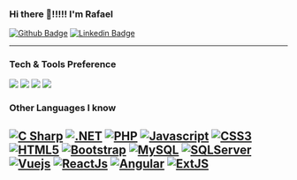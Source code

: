 ### Hi there 👋!!!!! I'm Rafael

[![Github Badge](https://img.shields.io/badge/-Github-black?style=for-the-badge&logo=github&logoColor=white&link=https://github.com/RafaelPRufino/)](https://github.com/RafaelPRufino) 
[![Linkedin Badge](https://img.shields.io/badge/-LinkedIn-blue?style=for-the-badge&logo=Linkedin&logoColor=white&link=https://www.linkedin.com/in/rafael-rufino-a51879a2/)](https://www.linkedin.com/in/rafael-rufino-a51879a2/)

---

### Tech & Tools Preference
<img src="http://img.shields.io/badge/-Google%20Cloud%20Platform-4285F4?style=flat&logo=google%20cloud&logoColor=white">
<img src="https://img.shields.io/badge/-Firebase-FFA611?style=flat&logo=firebase&logoColor=FFFFFF">
<img src="http://img.shields.io/badge/-VS%20Code-007ACC?style=flat&logo=visual%20studio%20code&logoColor=white">
<img src="https://img.shields.io/badge/-React-000000?style=flat&logo=react&logoColor=00c8ff">

### Other Languages I know
[![C Sharp](https://img.shields.io/badge/-C_Sharp-239120?style=flat&logo=c-sharp&logoColor=white)](https://docs.microsoft.com/en-us/dotnet/csharp)
[![.NET](https://img.shields.io/badge/-.NET-5C2D91?style=flat&logo=.net&logoColor=white)](https://dotnet.microsoft.com)
[![PHP](https://img.shields.io/badge/-PHP-4F5B93?style=flat&logo=php&logoColor=white)](https://www.php.net)
[![Javascript](https://img.shields.io/badge/-Javascript-F7DF1E?style=flat&logo=javascript&logoColor=white)](https://www.javascript.com)
[![CSS3](https://img.shields.io/badge/-CSS3-157286?style=flat&logo=css3&logoColor=white)](https://www.w3.org/TR/css3-roadmap)
[![HTML5](https://img.shields.io/badge/-HTML5-E34F26?style=flat&logo=html5&logoColor=white)](https://html.spec.whatwg.org)
[![Bootstrap](https://img.shields.io/badge/-Bootstrap-563D7C?style=flat&logo=bootstrap&logoColor=white)](https://getbootstrap.com)
[![MySQL](https://img.shields.io/badge/-MySQL-4479A1?style=flat&logo=mysql&logoColor=white)](https://www.mysql.com)
[![SQLServer](https://img.shields.io/badge/-SQLServer-red?style=flat&logoColor=white)](https://www.microsoft.com/pt-br/sql-server/sql-server-downloads) 
[![Vuejs](https://img.shields.io/badge/-Vuejs-42b883?style=flat&logo=vue.js&logoColor=white)](https://vuejs.org)
[![ReactJs](https://img.shields.io/badge/-React-61dafb?style=flat&logo=react&logoColor=white)](https://pt-br.reactjs.org/)
[![Angular](https://img.shields.io/badge/-Angular-red?style=flat&logoColor=white&logo=angular)](https://angular.io/)
[![ExtJS](https://img.shields.io/badge/-Sencha%20Ext%20JS-95c93d?style=flat&logoColor=white&logo=Sencha%20Ext%20JS)](https://www.sencha.com/products/extjs/)
---
